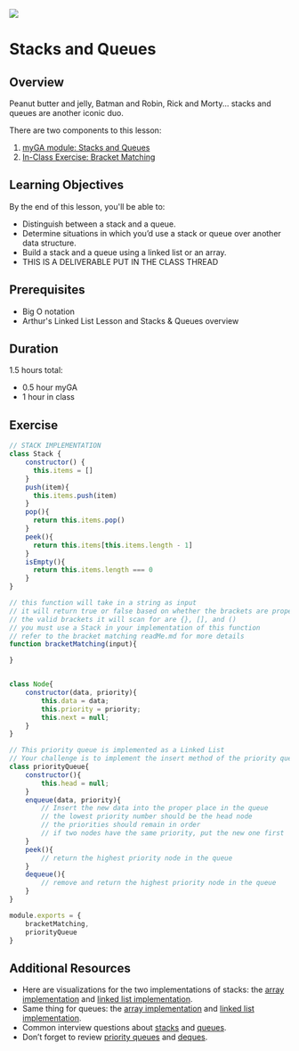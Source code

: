 ![](https://ga-dash.s3.amazonaws.com/production/assets/logo-9f88ae6c9c3871690e33280fcf557f33.png) 

# Stacks and Queues

## Overview
Peanut butter and jelly, Batman and Robin, Rick and Morty... stacks and queues are another iconic duo.

There are two components to this lesson:
1. [myGA module: Stacks and Queues](https://my.generalassemb.ly/activities/803)
2. [In-Class Exercise: Bracket Matching](#exercise)


## Learning Objectives
By the end of this lesson, you'll be able to:
- Distinguish between a stack and a queue.
- Determine situations in which you’d use a stack or queue over another data structure.
- Build a stack and a queue using a linked list or an array.
- THIS IS A DELIVERABLE PUT IN THE CLASS THREAD

## Prerequisites
* Big O notation
* Arthur's Linked List Lesson and Stacks & Queues overview

## Duration
1.5 hours total:
* 0.5 hour myGA
* 1 hour in class


## Exercise

```js
// STACK IMPLEMENTATION
class Stack {
    constructor() {
      this.items = []
    }
    push(item){
      this.items.push(item)
    }
    pop(){
      return this.items.pop()
    }
    peek(){
      return this.items[this.items.length - 1]
    }
    isEmpty(){
      return this.items.length === 0
    }
}

// this function will take in a string as input
// it will return true or false based on whether the brackets are properly matched
// the valid brackets it will scan for are {}, [], and ()
// you must use a Stack in your implementation of this function
// refer to the bracket matching readMe.md for more details
function bracketMatching(input){

}


class Node{
    constructor(data, priority){
        this.data = data;
        this.priority = priority;
        this.next = null;
    }
}

// This priority queue is implemented as a Linked List
// Your challenge is to implement the insert method of the priority queue
class priorityQueue{
    constructor(){
        this.head = null;
    }
    enqueue(data, priority){
        // Insert the new data into the proper place in the queue
        // the lowest priority number should be the head node
        // the priorities should remain in order
        // if two nodes have the same priority, put the new one first
    }
    peek(){
        // return the highest priority node in the queue
    }
    dequeue(){
        // remove and return the highest priority node in the queue
    }
}

module.exports = {
    bracketMatching,
    priorityQueue
}
```


## Additional Resources
* Here are visualizations for the two implementations of stacks: the [array implementation](https://www.cs.usfca.edu/~galles/visualization/StackArray.html) and [linked list implementation](https://www.cs.usfca.edu/~galles/visualization/StackLL.html).
* Same thing for queues: the [array implementation](https://www.cs.usfca.edu/~galles/visualization/QueueArray.html) and [linked list implementation](https://www.cs.usfca.edu/~galles/visualization/QueueLL.html).
* Common interview questions about [stacks](https://www.geeksforgeeks.org/stack-data-structure) and [queues](https://www.geeksforgeeks.org/queue-data-structure).
* Don’t forget to review [priority queues](https://www.geeksforgeeks.org/priority-queue-set-1-introduction) and [deques](https://www.geeksforgeeks.org/deque-set-1-introduction-applications).
